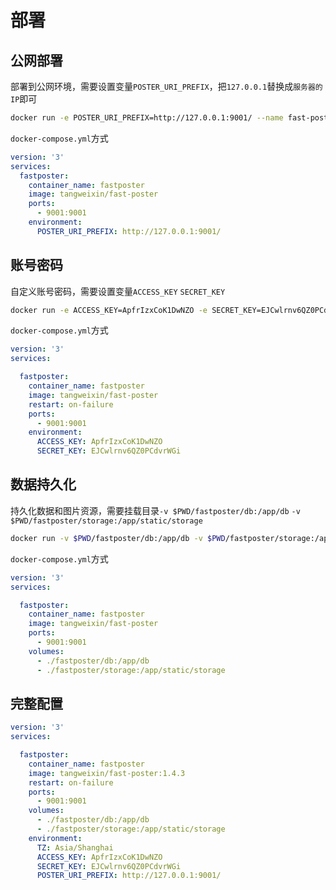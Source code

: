 # 部署

## 公网部署

部署到公网环境，需要设置变量`POSTER_URI_PREFIX`，把`127.0.0.1`替换成`服务器的IP`即可

```bash
docker run -e POSTER_URI_PREFIX=http://127.0.0.1:9001/ --name fast-poster -p 9001:9001 tangweixin/fast-poster
```

`docker-compose.yml`方式

```yaml
version: '3'
services:
  fastposter:
    container_name: fastposter
    image: tangweixin/fast-poster
    ports:
      - 9001:9001
    environment:
      POSTER_URI_PREFIX: http://127.0.0.1:9001/
```

## 账号密码

自定义账号密码，需要设置变量`ACCESS_KEY` `SECRET_KEY`

```bash
docker run -e ACCESS_KEY=ApfrIzxCoK1DwNZO -e SECRET_KEY=EJCwlrnv6QZ0PCdvrWGi --name fast-poster -p 9001:9001 tangweixin/fast-poster 
```

`docker-compose.yml`方式

```yaml
version: '3'
services:

  fastposter:
    container_name: fastposter
    image: tangweixin/fast-poster
    restart: on-failure
    ports:
      - 9001:9001
    environment:
      ACCESS_KEY: ApfrIzxCoK1DwNZO
      SECRET_KEY: EJCwlrnv6QZ0PCdvrWGi
```

## 数据持久化

持久化数据和图片资源，需要挂载目录`-v $PWD/fastposter/db:/app/db` `-v $PWD/fastposter/storage:/app/static/storage`

```bash
docker run -v $PWD/fastposter/db:/app/db -v $PWD/fastposter/storage:/app/static/storage --name fast-poster -p 9001:9001 tangweixin/fast-poster
```

`docker-compose.yml`方式

```yaml
version: '3'
services:

  fastposter:
    container_name: fastposter
    image: tangweixin/fast-poster
    ports:
      - 9001:9001
    volumes:
      - ./fastposter/db:/app/db
      - ./fastposter/storage:/app/static/storage

```

## 完整配置

```yaml
version: '3'
services:

  fastposter:
    container_name: fastposter
    image: tangweixin/fast-poster:1.4.3
    restart: on-failure
    ports:
      - 9001:9001
    volumes:
      - ./fastposter/db:/app/db
      - ./fastposter/storage:/app/static/storage
    environment:
      TZ: Asia/Shanghai
      ACCESS_KEY: ApfrIzxCoK1DwNZO
      SECRET_KEY: EJCwlrnv6QZ0PCdvrWGi
      POSTER_URI_PREFIX: http://127.0.0.1:9001/
```